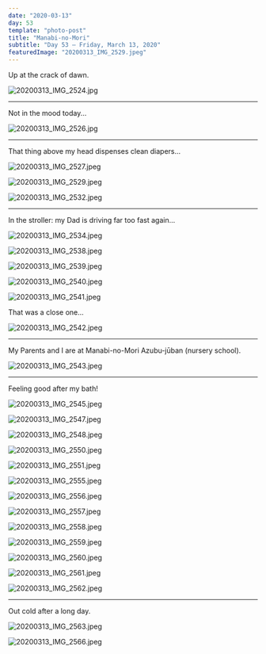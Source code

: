 ```yaml
---
date: "2020-03-13"
day: 53
template: "photo-post"
title: "Manabi-no-Mori"
subtitle: "Day 53 – Friday, March 13, 2020"
featuredImage: "20200313_IMG_2529.jpeg"
---
```


Up at the crack of dawn.

![20200313_IMG_2524.jpg](20200313_IMG_2524.jpg)

<hr />

Not in the mood today...

![20200313_IMG_2526.jpg](20200313_IMG_2526.jpg)

<hr />

That thing above my head dispenses clean diapers...

![20200313_IMG_2527.jpeg](20200313_IMG_2527.jpeg)

![20200313_IMG_2529.jpeg](20200313_IMG_2529.jpeg)

![20200313_IMG_2532.jpeg](20200313_IMG_2532.jpeg)

<hr />

In the stroller: my Dad is driving far too fast again...

![20200313_IMG_2534.jpeg](20200313_IMG_2534.jpeg)

![20200313_IMG_2538.jpeg](20200313_IMG_2538.jpeg)

![20200313_IMG_2539.jpeg](20200313_IMG_2539.jpeg)

![20200313_IMG_2540.jpeg](20200313_IMG_2540.jpeg)

![20200313_IMG_2541.jpeg](20200313_IMG_2541.jpeg)

That was a close one...

![20200313_IMG_2542.jpeg](20200313_IMG_2542.jpeg)

<hr />

My Parents and I are at Manabi-no-Mori Azubu-jūban (nursery school).

![20200313_IMG_2543.jpeg](20200313_IMG_2543.jpeg)

<hr />

Feeling good after my bath!

![20200313_IMG_2545.jpeg](20200313_IMG_2545.jpeg)

![20200313_IMG_2547.jpeg](20200313_IMG_2547.jpeg)

![20200313_IMG_2548.jpeg](20200313_IMG_2548.jpeg)

![20200313_IMG_2550.jpeg](20200313_IMG_2550.jpeg)

![20200313_IMG_2551.jpeg](20200313_IMG_2551.jpeg)

![20200313_IMG_2555.jpeg](20200313_IMG_2555.jpeg)

![20200313_IMG_2556.jpeg](20200313_IMG_2556.jpeg)

![20200313_IMG_2557.jpeg](20200313_IMG_2557.jpeg)

![20200313_IMG_2558.jpeg](20200313_IMG_2558.jpeg)

![20200313_IMG_2559.jpeg](20200313_IMG_2559.jpeg)

![20200313_IMG_2560.jpeg](20200313_IMG_2560.jpeg)

![20200313_IMG_2561.jpeg](20200313_IMG_2561.jpeg)

![20200313_IMG_2562.jpeg](20200313_IMG_2562.jpeg)

<hr />

Out cold after a long day.

![20200313_IMG_2563.jpeg](20200313_IMG_2563.jpeg)

![20200313_IMG_2566.jpeg](20200313_IMG_2566.jpeg)
